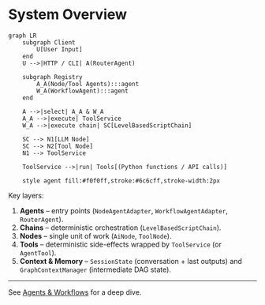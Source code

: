 # System Overview

```mermaid
graph LR
    subgraph Client
        U[User Input]
    end
    U -->|HTTP / CLI| A(RouterAgent)

    subgraph Registry
        A_A(Node/Tool Agents):::agent
        W_A(WorkflowAgent):::agent
    end

    A -->|select| A_A & W_A
    A_A -->|execute| ToolService
    W_A -->|execute chain| SC[LevelBasedScriptChain]

    SC --> N1[LLM Node]
    SC --> N2[Tool Node]
    N1 --> ToolService

    ToolService -->|run| Tools[(Python functions / API calls)]

    style agent fill:#f0f0ff,stroke:#6c6cff,stroke-width:2px
```

Key layers:

1. **Agents** – entry points (`NodeAgentAdapter`, `WorkflowAgentAdapter`, `RouterAgent`).
2. **Chains** – deterministic orchestration (`LevelBasedScriptChain`).
3. **Nodes** – single unit of work (`AiNode`, `ToolNode`).
4. **Tools** – deterministic side-effects wrapped by `ToolService` (or `AgentTool`).
5. **Context & Memory** – `SessionState` (conversation + last outputs) and `GraphContextManager` (intermediate DAG state).

---
See [Agents & Workflows](agents.md) for a deep dive. 